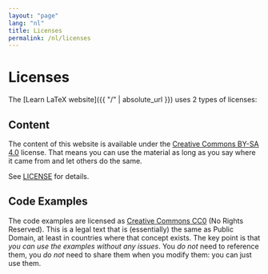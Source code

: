 ```yaml
---
layout: "page"
lang: "nl"
title: Licenses
permalink: /nl/licenses
---
```


# Licenses

The [Learn LaTeX website]({{ "/" | absolute_url }}) uses 2 types of licenses:

## Content

The content of this website is available under the
[Creative Commons BY-SA 4.0](https://creativecommons.org/licenses/by-sa/4.0/)
license. That means you can use the material as long as you say where it came
from and let others do the same.

See [LICENSE](../LICENSE) for details.

## Code Examples

The code examples are licensed as
[Creative Commons CC0](https://creativecommons.org/share-your-work/public-domain/cc0/) 
(No Rights Reserved). This is a legal text that is (essentially) the same as 
Public Domain, at least in countries where that concept exists. The key point 
is that _you can use the examples without any issues_. You _do not_ need to 
reference them, you _do not_ need to share them when you modify them: you can 
just use them.
